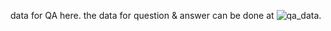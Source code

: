 data for QA here.
the data for question & answer can be done at ![qa_data](https://drive.google.com/drive/folders/1uKDxrpTupRNeY_jf5MQoE1kE-VjoBSlO?usp=sharing).